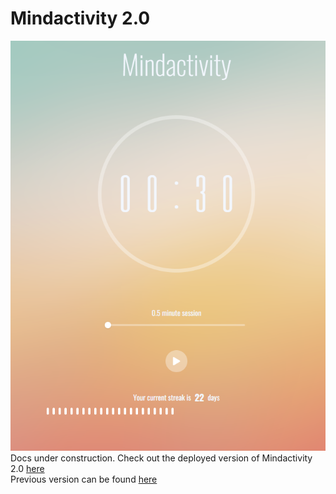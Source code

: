 # Mindactivity 2.0

![Mindactivity screenshot](public/docs_pic.png)
<br>
Docs under construction. Check out the deployed version of Mindactivity 2.0 [here](https://mindactivity2.netlify.app/)
<br>
Previous version can be found [here](https://github.com/AureaFlamma/mindactivity_frontend)
